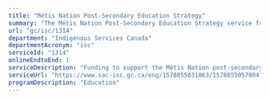 ```yaml
---
title: "Métis Nation Post-Secondary Education Strategy"
summary: "The Métis Nation Post-Secondary Education Strategy service from Indigenous Services Canada is available end-to-end online, according to the GC Service Inventory."
url: "gc/isc/1314"
department: "Indigenous Services Canada"
departmentAcronym: "isc"
serviceId: "1314"
onlineEndtoEnd: 1
serviceDescription: "Funding to support the Métis Nation post-secondary education through the Métis Nation Post-Secondary Education Strategy"
serviceUrl: "https://www.sac-isc.gc.ca/eng/1578855031863/1578855057804"
programDescription: "Education"
---
```

